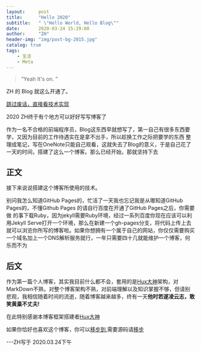```yaml
---
layout:     post
title:      "Hello 2020"
subtitle:   " \"Hello World, Hello Blog\""
date:       2020-03-24 15:29:00
author:     "ZH"
header-img: "img/post-bg-2015.jpg"
catalog: true
tags:
    - 生活
    - Meta
---
```


> “Yeah It's on. ”


ZH 的 Blog 就这么开通了。

[跳过废话，直接看技术实现 ](#build) 

2020 ZH终于有个地方可以好好写写博客了

作为一名不合格的前端程序员，Blog这东西早就想写了，第一自己有很多东西要学，又因为目前的工作待遇实在是拿不出手，所以趁换工作之际把要学的东西
整理成笔记，写在OneNote只能自己观看，这就失去了Blog的意义，于是自己花了一天的时间，搭建了这么一个博客。那么已经开始，那就坚持下去

<p id = "build"></p>

## 正文

接下来说说搭建这个博客所使用的技术。

别问我怎么知道GitHub Pages的，忙活了一天我也忘记我是从哪知道GitHub Pages的，不懂Github Pages 的请自行百度在开通了GitHub Pages之后，你需要做
的事下载Ruby，因为jekyll需要Ruby环境，经过一系列百度你现在应该可以利用Jekyll Serve打开一个环境，那么在新建一个gh-pages分支，将代码上传上去就可以浏览你所写的博客啦。如果你想拥有一个属于自己的网站，你仅仅需要购买一个域名加上一个DNS解析服务就行，一年只需要四十几就能维护一个博客，何乐而不为

## 后文

作为第一篇个人博客，其实我目前什么都不会，套用的是[Hux大神](http://huangxuan.me/)架构，对MarkDown不熟，对整个博客架构不熟，对前端理解以及知识掌握不够，但请别悲观，我相信随着时间的流逝，随着博客越来越多，终有一天**他时若遂凌云志，敢笑黄巢不丈夫!**

在此特别感谢本博客框架搭建者[Hux大神](http://huangxuan.me/)

如果你恰好也喜欢这个博客，你可以[移步到](https://langtao.ltd/),需要源码请[移步](https://github.com/sisliu/sliver.github.io/tree/gh-pages)

---ZH写于 2020.03.24下午